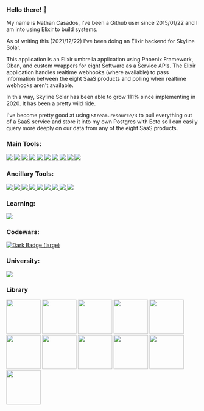 ### Hello there! 👋

My name is Nathan Casados, I've been a Github user since 2015/01/22 and I am into using Elixir to build systems.

As of writing this (2021/12/22) I've been doing an Elixir backend for Skyline Solar.

This application is an Elixir umbrella application using Phoenix Framework, Oban, and custom wrappers for eight Software as a Service APIs. The Elixir application handles realtime webhooks (where available) to pass information between the eight SaaS products and polling when realtime webhooks aren't available.

In this way, Skyline Solar has been able to grow 111% since implementing in 2020. It has been a pretty wild ride.

I've become pretty good at using `Stream.resource/3` to pull everything out of a SaaS service and store it into my own Postgres with Ecto so I can easily query more deeply on our data from any of the eight SaaS products.

### Main Tools:

<a id="phoenix_framework_link" href="https://www.phoenixframework.org/">
    <img id="phoenix_framework" src="https://img.shields.io/badge/phoenix_framework-E95122?style=for-the-badge&logo=phoenix_framework&logoColor=white">
</a>
<a id="elixir_link" href="https://elixir-lang.org/">
    <img id="elixir" src="https://img.shields.io/badge/Elixir-4B275F?style=for-the-badge&logo=elixir&logoColor=white">
</a>
<a id="tailwind_link" href="https://tailwindcss.com/">
	<img id="tailwindcss" src="https://img.shields.io/badge/Tailwind_CSS-38B2AC?style=for-the-badge&logo=tailwind-css&logoColor=white">
</a>
<a id="alpinejs_link" href="https://alpinejs.dev/">
	<img id="alpinejs" src="https://img.shields.io/badge/AlpineJS-8BC0D0?style=for-the-badge&logo=alpine.js&logoColor=black">
</a>
<a id="liveview_link" href="https://github.com/phoenixframework/phoenix_live_view">
	<img id="liveview" src="https://img.shields.io/badge/liveview-E95122?style=for-the-badge&logo=liveview&logoColor=white">
</a>

<a id="postgres_link" href="https://www.postgresql.org/">
	<img id="postgresql" src="https://img.shields.io/badge/PostgreSQL-316192?style=for-the-badge&logo=postgresql&logoColor=white">
</a>
<a id="visual_studio_code_link" href="https://code.visualstudio.com/">
	<img id="visual_studio_code" src="https://img.shields.io/badge/Visual_Studio_Code-0078D4?style=for-the-badge&logo=visual%20studio%20code&logoColor=white">
</a>
<a id="docker_link" href="https://www.docker.com/">
	<img id="docker" src="https://img.shields.io/badge/Docker-2CA5E0?style=for-the-badge&logo=docker&logoColor=white">
</a>
<a id="ubuntu_link" href="https://ubuntu.com/">
	<img id="ubuntu" src="https://img.shields.io/badge/Ubuntu-E95420?style=for-the-badge&logo=ubuntu&logoColor=white">
</a>
<a id="oban_link" href="https://github.com/sorentwo/oban">
	<img id="oban" src="https://img.shields.io/badge/oban-186328?style=for-the-badge&logo=oban&logoColor=white">
</a>

### Ancillary Tools:

<a id="gimp_link" href="https://www.gimp.org/">
	<img id="gimp" src="https://img.shields.io/badge/gimp-5C5543?style=for-the-badge&logo=gimp&logoColor=white">
</a>
<a id="python_link" href="https://www.python.org/">
	<img id="python" src="https://img.shields.io/badge/Python-3776AB?style=for-the-badge&logo=python&logoColor=white">
<a id="npm_link" href="https://www.npmjs.com/">
	<img id="npm" src="https://img.shields.io/badge/npm-CB3837?style=for-the-badge&logo=npm&logoColor=white">
</a>
<a id="node_link" href="https://nodejs.org/en/">
	<img id="node.js" src="https://img.shields.io/badge/Node.js-339933?style=for-the-badge&logo=nodedotjs&logoColor=white">
</a>
<a id="shell_link" href="https://ss64.com/">
	<img id="shell_script" src="https://img.shields.io/badge/Shell_Script-121011?style=for-the-badge&logo=gnu-bash&logoColor=white">
</a>

<a id="typescript_link" href="https://www.typescriptlang.org/">
	<img id="typescript" src="https://img.shields.io/badge/TypeScript-007ACC?style=for-the-badge&logo=typescript&logoColor=white">
</a>
<a id="markdown_link" href="https://www.markdownguide.org/cheat-sheet/">
	<img id="markdown" src="https://img.shields.io/badge/Markdown-000000?style=for-the-badge&logo=markdown&logoColor=white">
</a>
<a id="windows_link" href="https://www.microsoft.com/en-us/windows?r=1">
	<img id="windows" src="https://img.shields.io/badge/Windows-0078D6?style=for-the-badge&logo=windows&logoColor=white">
</a>
<a id="postman_link" href="https://www.postman.com/">
	<img id="postman" src="https://img.shields.io/badge/Postman-FF6C37?style=for-the-badge&logo=Postman&logoColor=white">
</a>

### Learning:

<a id="twilio_link" href="https://www.twilio.com/">
    <img id="twilio" src="https://img.shields.io/badge/Twilio-F22F46?style=for-the-badge&logo=Twilio&logoColor=white">
</a>

### Codewars:

<a href="https://www.codewars.com/users/marth141">
    <img alt="Dark Badge (large)" class="hidden dark:block" src="https://www.codewars.com/users/marth141/badges/small">
</a>

### University:

<a id="uvu_link" href="https://www.uvu.edu/ist/">
    <img id="uvu" src="https://img.shields.io/badge/uvu_bachelor:_information_technology:_network_admin_and_cybersecurity-275D38?style=for-the-badge&logo=uvu&logoColor=white">
</a>

### Library

<a>
    <img id="pragmatic_programmer" width="90" src="https://pragprog.com/titles/tpp20/the-pragmatic-programmer-20th-anniversary-edition/tpp20_hu7d9a813cf46675dfb7b1bf4930cee733_2802494_250x0_resize_q75_box.jpg">
</a>
<a>
    <img id="programming_elixir" width="90" src="https://pragprog.com/titles/elixir16/programming-elixir-1-6/elixir16_hu6d5b8b63a4954cb696e89b39f929331b_1496817_250x0_resize_q75_box.jpg">
</a>
<a>
    <img id="programming_ecto" width="90" src="https://pragprog.com/titles/wmecto/programming-ecto/wmecto_hu6d5b8b63a4954cb696e89b39f929331b_1356468_250x0_resize_q75_box.jpg">
</a>
<a>
    <img id="bee_book" width="90" src="https://pragprog.com/titles/jgotp/designing-elixir-systems-with-otp/jgotp_hu6d5b8b63a4954cb696e89b39f929331b_938959_250x0_resize_q75_box.jpg">
</a>
<a>
    <img id="programming_phoenix_1_4" width="90" src="https://pragprog.com/titles/phoenix14/programming-phoenix-1-4/phoenix14_hu6d5b8b63a4954cb696e89b39f929331b_925363_250x0_resize_q75_box.jpg">
</a>
<a>
    <img id="realtime_phoenix" width="90" src="https://pragprog.com/titles/sbsockets/real-time-phoenix/sbsockets_hu6d5b8b63a4954cb696e89b39f929331b_1536097_250x0_resize_q75_box.jpg">
</a>
<a>
    <img id="adopting_elixir" width="90" src="https://pragprog.com/titles/tvmelixir/adopting-elixir/tvmelixir_hu6d5b8b63a4954cb696e89b39f929331b_449862_250x0_resize_q75_box.jpg">
</a>
<a>
    <img id="programming_liveview" width="90" src="https://pragprog.com/titles/liveview/programming-phoenix-liveview/liveview-beta-250.jpg">
</a>
<a>
    <img id="concurrent_elixir" width="90" src="https://pragprog.com/titles/sgdpelixir/concurrent-data-processing-in-elixir/sgdpelixir-250.jpg">
</a>
<a>
    <img id="testing_elixir" width="90" src="https://pragprog.com/titles/lmelixir/testing-elixir/lmelixir.jpg">
</a>
<a>
    <img id="genetic_algorithms_elixir" width="90" src="https://pragprog.com/titles/smgaelixir/genetic-algorithms-in-elixir/smgaelixir-250.jpg">
</a>
